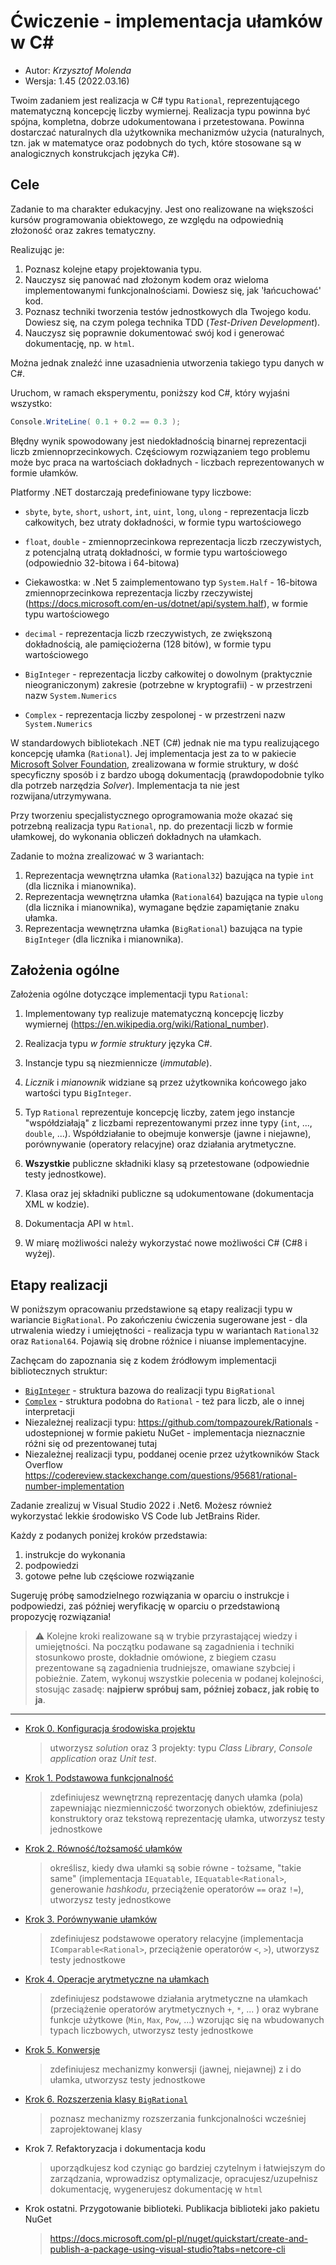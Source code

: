 # Ćwiczenie - implementacja ułamków w C#

* Autor: _Krzysztof Molenda_
* Wersja: 1.45 (2022.03.16)

Twoim zadaniem jest realizacja w C# typu `Rational`, reprezentującego matematyczną koncepcję liczby wymiernej. Realizacja typu powinna być spójna, kompletna, dobrze udokumentowana i przetestowana. Powinna dostarczać naturalnych dla użytkownika mechanizmów użycia (naturalnych, tzn. jak w matematyce oraz podobnych do tych, które stosowane są w analogicznych konstrukcjach języka C#).

## Cele

Zadanie to ma charakter edukacyjny. Jest ono realizowane na większości kursów programowania obiektowego, ze względu na odpowiednią złożoność oraz zakres tematyczny.

Realizując je:

1. Poznasz kolejne etapy projektowania typu.
2. Nauczysz się panować nad złożonym kodem oraz wieloma implementowanymi funkcjonalnościami. Dowiesz się, jak 'łańcuchować' kod.
3. Poznasz techniki tworzenia testów jednostkowych dla Twojego kodu. Dowiesz się, na czym polega technika TDD (_Test-Driven Development_).
4. Nauczysz się poprawnie dokumentować swój kod i generować dokumentację, np. w `html`.

Można jednak znaleźć inne uzasadnienia utworzenia takiego typu danych w C#.

Uruchom, w ramach eksperymentu, poniższy kod C#, który wyjaśni wszystko:

```csharp {dotnescript=csharp }
Console.WriteLine( 0.1 + 0.2 == 0.3 );
```

Błędny wynik spowodowany jest niedokładnością binarnej reprezentacji liczb zmiennoprzecinkowych. Częściowym rozwiązaniem tego problemu może byc praca na wartościach dokładnych - liczbach reprezentowanych w formie ułamków.

Platformy .NET dostarczają predefiniowane typy liczbowe:

* `sbyte`, `byte`, `short`, `ushort`, `int`, `uint`, `long`, `ulong` - reprezentacja liczb całkowitych, bez utraty dokładności, w formie typu wartościowego

* `float`, `double` - zmiennoprzecinkowa reprezentacja liczb rzeczywistych, z potencjalną utratą dokładności, w formie typu wartościowego (odpowiednio 32-bitowa i 64-bitowa)

* Ciekawostka: w .Net 5 zaimplementowano typ `System.Half` - 16-bitowa zmiennoprzecinkowa reprezentacja liczby rzeczywistej (<https://docs.microsoft.com/en-us/dotnet/api/system.half>), w formie typu wartościowego

* `decimal` - reprezentacja liczb rzeczywistych, ze zwiększoną dokładnością, ale pamięciożerna (128 bitów), w formie typu wartościowego

* `BigInteger` - reprezentacja liczby całkowitej o dowolnym (praktycznie nieograniczonym) zakresie (potrzebne w kryptografii) - w przestrzeni nazw `System.Numerics`

* `Complex` - reprezentacja liczby zespolonej - w przestrzeni nazw `System.Numerics`

W standardowych bibliotekach .NET (C#) jednak nie ma typu realizującego koncepcję ułamka (`Rational`). Jej implementacja jest za to w pakiecie [Microsoft Solver Foundation](https://msdn.microsoft.com/en-us/library/microsoft.solverfoundation.common.rational), zrealizowana w formie struktury, w dość specyficzny sposób i z bardzo ubogą dokumentacją (prawdopodobnie tylko dla potrzeb narzędzia *Solver*). Implementacja ta nie jest rozwijana/utrzymywana.

Przy tworzeniu specjalistycznego oprogramowania może okazać się potrzebną realizacja typu `Rational`, np. do prezentacji liczb w formie ułamkowej, do wykonania obliczeń dokładnych na ułamkach.

Zadanie to można zrealizować w 3 wariantach:

1. Reprezentacja wewnętrzna ułamka (`Rational32`) bazująca na typie `int` (dla licznika i mianownika).
2. Reprezentacja wewnętrzna ułamka (`Rational64`) bazująca na typie `ulong` (dla licznika i mianownika), wymagane będzie zapamiętanie znaku ułamka.
3. Reprezentacja wewnętrzna ułamka (`BigRational`) bazująca na typie `BigInteger` (dla licznika i mianownika).

## Założenia ogólne

Założenia ogólne dotyczące implementacji typu `Rational`:

1. Implementowany typ realizuje matematyczną koncepcję liczby wymiernej (<https://en.wikipedia.org/wiki/Rational_number>).

2. Realizacja typu *w formie struktury* języka C#.

3. Instancje typu są niezmiennicze (_immutable_).

4. _Licznik_ i _mianownik_ widziane są przez użytkownika końcowego jako wartości typu `BigInteger`.

5. Typ `Rational` reprezentuje koncepcję liczby, zatem jego instancje "współdziałają" z liczbami reprezentowanymi przez inne typy (`int`, ..., `double`, ...). Współdziałanie to obejmuje konwersje (jawne i niejawne), porównywanie (operatory relacyjne) oraz działania arytmetyczne.

6. **Wszystkie** publiczne składniki klasy są przetestowane (odpowiednie testy jednostkowe).

7. Klasa oraz jej składniki publiczne są udokumentowane (dokumentacja XML w kodzie).

8. Dokumentacja API w `html`.

9. W miarę możliwości należy wykorzystać nowe możliwości C# (C#8 i wyżej).

## Etapy realizacji

W poniższym opracowaniu przedstawione są etapy realizacji typu w wariancie `BigRational`. Po zakończeniu ćwiczenia sugerowane jest - dla utrwalenia wiedzy i umiejętności - realizacja typu w wariantach `Rational32` oraz `Rational64`. Pojawią się drobne różnice i niuanse implementacyjne.

Zachęcam do zapoznania się z kodem źródłowym implementacji bibliotecznych struktur:

* [`BigInteger`](https://github.com/microsoft/referencesource/blob/master/System.Numerics/System/Numerics/BigInteger.cs) - struktura bazowa do realizacji typu `BigRational`
* [`Complex`](https://github.com/microsoft/referencesource/blob/master/System.Numerics/System/Numerics/Complex.cs) - struktura podobna do `Rational` - też para liczb, ale o innej interpretacji
* Niezależnej realizacji typu: <https://github.com/tompazourek/Rationals> - udostepnionej w formie pakietu NuGet - implementacja nieznacznie różni się od prezentowanej tutaj
* Niezależnej realizacji typu, poddanej ocenie przez użytkowników Stack Overflow <https://codereview.stackexchange.com/questions/95681/rational-number-implementation>


Zadanie zrealizuj w Visual Studio 2022 i .Net6. Możesz również wykorzystać lekkie środowisko VS Code lub JetBrains Rider.

Każdy z podanych poniżej kroków przedstawia:

1. instrukcje do wykonania
2. podpowiedzi
3. gotowe pełne lub częściowe rozwiązanie

Sugeruję próbę samodzielnego rozwiązania w oparciu o instrukcje i podpowiedzi, zaś później weryfikację w oparciu o przedstawioną propozycję rozwiązania!

> ⚠️ Kolejne kroki realizowane są w trybie przyrastającej wiedzy i umiejętności. Na początku podawane są zagadnienia i techniki stosunkowo proste, dokładnie omówione, z biegiem czasu prezentowane są zagadnienia trudniejsze, omawiane szybciej i pobieżnie. Zatem, wykonuj wszystkie polecenia w podanej kolejności, stosując zasadę: **najpierw spróbuj sam, później zobacz, jak robię to ja**.

- - -

* [Krok 0. Konfiguracja środowiska projektu](step00.md)
    > utworzysz _solution_ oraz 3 projekty: typu _Class Library_, _Console application_ oraz _Unit test_.

* [Krok 1. Podstawowa funkcjonalność](step01.md)
    > zdefiniujesz wewnętrzną reprezentację danych ułamka (pola) zapewniając niezmienniczość tworzonych obiektów, zdefiniujesz konstruktory oraz tekstową reprezentację ułamka, utworzysz testy jednostkowe

* [Krok 2. Równość/tożsamość ułamków](step02.md)
    > określisz, kiedy dwa ułamki są sobie równe - tożsame, "takie same" (implementacja `IEquatable`, `IEquatable<Rational>`, generowanie _hashkodu_, przeciążenie operatorów `==` oraz `!=`), utworzysz testy jednostkowe

* [Krok 3. Porównywanie ułamków](step03.md)
    > zdefiniujesz podstawowe operatory relacyjne (implementacja `IComparable<Rational>`, przeciążenie operatorów `<`, `>`), utworzysz testy jednostkowe

* [Krok 4. Operacje arytmetyczne na ułamkach](step04.md)
    > zdefiniujesz podstawowe działania arytmetyczne na ułamkach (przeciążenie operatorów arytmetycznych `+`, `*`, ... ) oraz wybrane funkcje użytkowe (`Min`, `Max`, `Pow`, ...) wzorując się na wbudowanych typach liczbowych, utworzysz testy jednostkowe

* [Krok 5. Konwersje](step05.md)
    > zdefiniujesz mechanizmy konwersji (jawnej, niejawnej) z i do ułamka, utworzysz testy jednostkowe

* [Krok 6. Rozszerzenia klasy `BigRational`](step06.md)
    > poznasz mechanizmy rozszerzania funkcjonalności wcześniej zaprojektowanej klasy

* Krok 7. Refaktoryzacja i dokumentacja kodu
    > uporządkujesz kod czyniąc go bardziej czytelnym i łatwiejszym do zarządzania, wprowadzisz optymalizacje, opracujesz/uzupełnisz dokumentację, wygenerujesz dokumentację w `html`

* Krok ostatni. Przygotowanie biblioteki. Publikacja biblioteki jako pakietu NuGet
    > <https://docs.microsoft.com/pl-pl/nuget/quickstart/create-and-publish-a-package-using-visual-studio?tabs=netcore-cli>